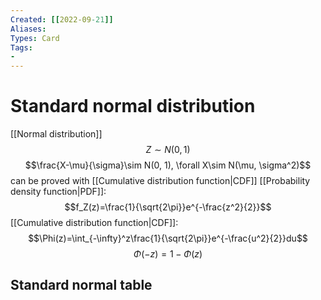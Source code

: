 ```yaml
---
Created: [[2022-09-21]]
Aliases: 
Types: Card
Tags: 
- 
---
```

# Standard normal distribution
[[Normal distribution]]
$$Z\sim N(0, 1)$$
$$\frac{X-\mu}{\sigma}\sim N(0, 1), \forall X\sim N(\mu, \sigma^2)$$
can be proved with [[Cumulative distribution function|CDF]]
[[Probability density function|PDF]]: 
$$f_Z(z)=\frac{1}{\sqrt{2\pi}}e^{-\frac{z^2}{2}}$$
[[Cumulative distribution function|CDF]]:
$$\Phi(z)=\int_{-\infty}^z\frac{1}{\sqrt{2\pi}}e^{-\frac{u^2}{2}}du$$
$$\Phi(-z)=1-\Phi(z)$$
## Standard normal table
